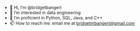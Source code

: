 - 👋 Hi, I’m @bridgetbangert
- 👀 I’m interested in data engineering
- 🌱 I’m proficient in Python, SQL, Java, and C++
- 📫 How to reach me: email me at bridgetmbangert@gmail.com
